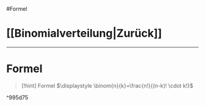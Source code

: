 #Formel 

# [[Binomialverteilung|Zurück]]

___
# Formel

>[!hint] Formel
>$\displaystyle \binom{n}{k}=\frac{n!}{(n-k)! \cdot k!}$

^995d75

